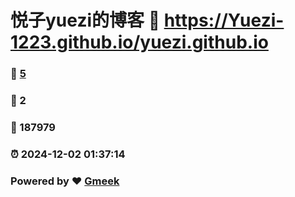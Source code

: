 # 悦子yuezi的博客 :link: https://Yuezi-1223.github.io/yuezi.github.io 
### :page_facing_up: [5](https://Yuezi-1223.github.io/yuezi.github.io/tag.html) 
### :speech_balloon: 2 
### :hibiscus: 187979 
### :alarm_clock: 2024-12-02 01:37:14 
### Powered by :heart: [Gmeek](https://github.com/Meekdai/Gmeek)
